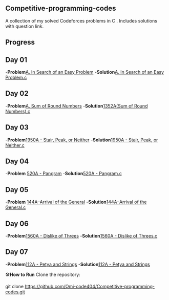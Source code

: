 ## Competitive-programming-codes
A collection of my solved Codeforces problems in C . Includes solutions with question link.

## Progress
## Day 01
-**Problem**[A. In Search of an Easy Problem](https://codeforces.com/contest/1030/problem/A)
-**Solution**[A. In Search of an Easy Problem.c](https://github.com/Omi-code404/Competitive-programming-codes/blob/main/Day01/Day02_A.In%20Search%20of%20an%20Easy%20problem.c) 
## Day 02
-**Problem**[A. Sum of Round Numbers](https://codeforces.com/problemset/problem/1352/A)
-**Solution**[1352A(Sum of Round Numbers).c](https://github.com/Omi-code404/Competitive-programming-codes/blob/main/Day02/1352A(Sum%20of%20Round%20Numbers).c)
## Day 03
-**Problem**[1950A - Stair, Peak, or Neither](https://codeforces.com/problemset/problem/1950/A)
-**Solution**[1950A - Stair, Peak, or Neither.c](https://github.com/Omi-code404/Competitive-programming-codes/blob/main/Day03/1950A%20-%20Stair%2C%20Peak%2C%20or%20Neither.c)
## Day 04
-**Problem** [520A - Pangram](https://codeforces.com/problemset/problem/520/A)
-**Solution**[520A - Pangram.c](https://github.com/Omi-code404/Competitive-programming-codes/blob/main/Day04/520A%20-%20Pangram.c)
## Day 05
-**Problem** [144A–Arrival of the General](https://codeforces.com/contest/144/problem/A)
-**Solution**[144A–Arrival of the General.c](https://github.com/Omi-code404/Competitive-programming-codes/blob/main/Day05/144A-Arrival%20of%20the%20General.c)
## Day 06
-**Problem**[1560A - Dislike of Threes](https://codeforces.com/problemset/problem/1560/A)
-**Solution**[1560A - Dislike of Threes.c](https://github.com/Omi-code404/Competitive-programming-codes/blob/main/Day06/1560A%20-%20Dislike%20of%20Threes.c)

## Day 07
-**Problem**[112A - Petya and Strings](https://codeforces.com/problemset/problem/112/A)
-**Solution**[112A - Petya and Strings]()

🛠**How to Run**
Clone the repository:

git clone https://github.com/Omi-code404/Competitive-programming-codes.git
